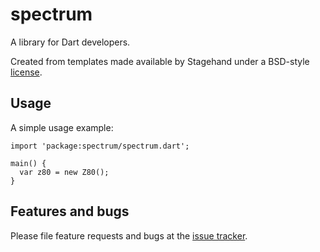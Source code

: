 # spectrum

A library for Dart developers.

Created from templates made available by Stagehand under a BSD-style
[license](https://github.com/dart-lang/stagehand/blob/master/LICENSE).

## Usage

A simple usage example:

    import 'package:spectrum/spectrum.dart';

    main() {
      var z80 = new Z80();
    }

## Features and bugs

Please file feature requests and bugs at the [issue tracker][tracker].

[tracker]: https://github.com/timsneath/cambridge/issues
